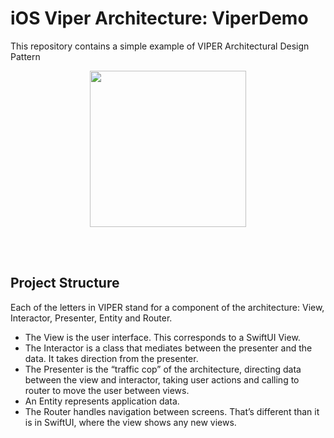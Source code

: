 # iOS Viper Architecture: ViperDemo
This repository contains a simple example of VIPER Architectural Design Pattern

<p align="center">
  <img src="https://github.com/dduardo/ViperDemo/Images/Viper.png" width="250">
</p>
<br>
<br>

## Project Structure
Each of the letters in VIPER stand for a component of the architecture: View, Interactor, Presenter, Entity and Router.

* The View is the user interface. This corresponds to a SwiftUI View.
* The Interactor is a class that mediates between the presenter and the data. It takes direction from the presenter.
* The Presenter is the “traffic cop” of the architecture, directing data between the view and interactor, taking user actions and calling to router to move the user between views.
* An Entity represents application data.
* The Router handles navigation between screens. That’s different than it is in SwiftUI, where the view shows any new views.
